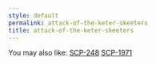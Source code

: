 ```yaml
---
style: default
permalink: attack-of-the-keter-skeeters
title: attack-of-the-keter-skeeters
---
```

You may also like:
[SCP-248](http://scp-wiki.net/scp-248)
[SCP-1971](http://scp-wiki.net/scp-1971)